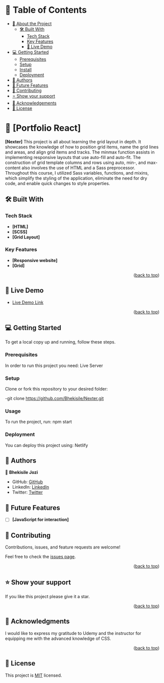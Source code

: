 <!-- TABLE OF CONTENTS -->

# 📗 Table of Contents

- [📖 About the Project](#about-project)
  - [🛠 Built With](#built-with)
    - [Tech Stack](#tech-stack)
    - [Key Features](#key-features)
    - [🚀 Live Demo](#live-demo)
- [💻 Getting Started](#getting-started)
  - [Prerequisites](#prerequisites)
  - [Setup](#setup)
  - [Install](#install)
  - [Deployment](#triangular_flag_on_post-deployment)
- [👥 Authors](#authors)
- [🔭 Future Features](#future-features)
- [🤝 Contributing](#contributing)
- [⭐️ Show your support](#support)
- [🙏 Acknowledgements](#acknowledgements)
- [📝 License](#license)

<!-- PROJECT DESCRIPTION -->

# 📖 [Portfolio React] <a name="about-project"></a>


**[Nexter]** This project is all about learning the grid layout in depth. It showcases the knowledge of how to position grid items, name the grid lines and areas, and align grid items and tracks. The minmax function assists in implementing responsive layouts that use auto-fill and auto-fit. The construction of grid template columns and rows using auto, min-, and max-content also involves the use of HTML and a Sass preprocessor. Throughout this course, I utilized Sass variables, functions, and mixins, which simplify the styling of the application, eliminate the need for dry code, and enable quick changes to style properties.
 

## 🛠 Built With <a name="built-with"></a>

### Tech Stack <a name="tech-stack"></a>
- **[HTML]**
- **[SCSS]**
- **[Grid Layout]**

<!-- Features -->

### Key Features <a name="key-features"></a>

- **[Responsive website]**
- **[Grid]**

<p align="right">(<a href="#readme-top">back to top</a>)</p>

<!-- LIVE DEMO -->

## 🚀 Live Demo <a name="live-demo"></a>

- [Live Demo Link](https://bhekisile.github.io/Nexter/)

<p align="right">(<a href="#readme-top">back to top</a>)</p>

<!-- GETTING STARTED -->

## 💻 Getting Started <a name="getting-started"></a>

To get a local copy up and running, follow these steps.

### Prerequisites

In order to run this project you need: 
Live Server

### Setup

Clone or fork this repository to your desired folder:

-git clone https://github.com/Bhekisile/Nexter.git

### Usage

To run the project, run: 
npm start


### Deployment

You can deploy this project using: Netlify

<!-- AUTHORS -->

## 👥 Authors <a name="authors"></a>

👤 **Bhekisile Jozi**

- GitHub: [GitHub](https://github.com/Bhekisile)
- LinkedIn: [LinkedIn](https://www.linkedin.com/in/bhekisile-jozi/)
- Twitter: [Twitter](https://x.com/Bhekisile750473)

<!-- FUTURE FEATURES -->

## 🔭 Future Features <a name="future-features"></a>

- [ ] **[JavaScript for interaction]**

<!-- CONTRIBUTING -->

## 🤝 Contributing <a name="contributing"></a>

Contributions, issues, and feature requests are welcome!

Feel free to check the [issues page](../../issues/).

<p align="right">(<a href="#readme-top">back to top</a>)</p>

<!-- SUPPORT -->

## ⭐️ Show your support <a name="support"></a>


If you like this project please give it a star.

<p align="right">(<a href="#readme-top">back to top</a>)</p>

<!-- ACKNOWLEDGEMENTS -->

## 🙏 Acknowledgments <a name="acknowledgements"></a>

I would like to express my gratitude to Udemy and the instructor for equipping me with the advanced knowledge of CSS.


<p align="right">(<a href="#readme-top">back to top</a>)</p>


<!-- LICENSE -->

## 📝 License <a name="license"></a>

This project is [MIT](./MIT.md) licensed.
